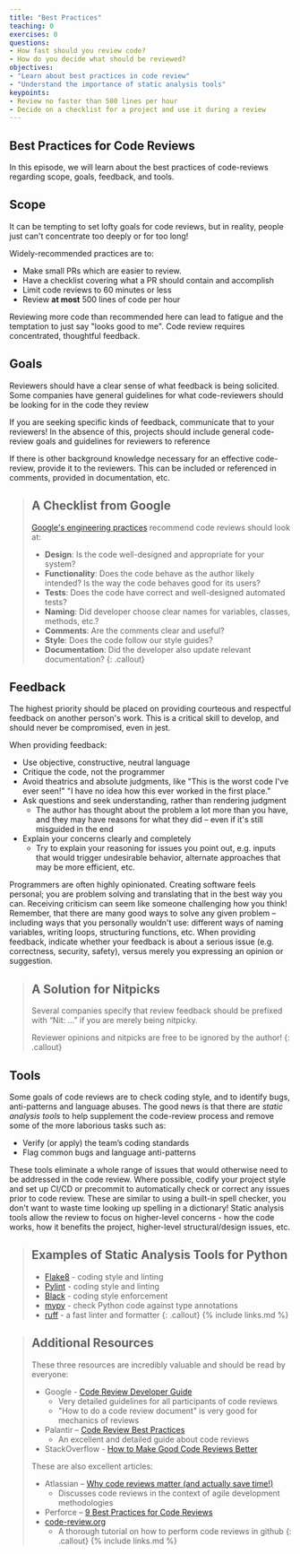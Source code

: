 ```yaml
---
title: "Best Practices"
teaching: 0
exercises: 0
questions:
- How fast should you review code?
- How do you decide what should be reviewed?
objectives:
- "Learn about best practices in code review"
- "Understand the importance of static analysis tools"
keypoints:
- Review no faster than 500 lines per hour
- Decide on a checklist for a project and use it during a review
---
```


## Best Practices for Code Reviews
In this episode, we will learn about the best practices of code-reviews regarding scope, goals, feedback, and tools.

## Scope
It can be tempting to set lofty goals for code reviews, but in reality, people just can't concentrate too deeply or for too long!

Widely-recommended practices are to:
* Make small PRs which are easier to review.
* Have a checklist covering what a PR should contain and accomplish
* Limit code reviews to 60 minutes or less
* Review **at most** 500 lines of code per hour

Reviewing more code than recommended here can lead to fatigue and the temptation
to just say "looks good to me".  Code review requires concentrated, thoughtful
feedback.

## Goals
Reviewers should have a clear sense of what feedback is being solicited. 
Some companies have general guidelines for what code-reviewers should be looking for in the code they review

If you are seeking specific kinds of feedback, communicate that to your reviewers!
In the absence of this, projects should include general code-review goals and guidelines for reviewers to reference

If there is other background knowledge necessary for an effective code-review, provide it to the reviewers.
This can be included or referenced in comments, provided in documentation, etc.

> ## A Checklist from Google
> [Google's engineering practices](https://google.github.io/eng-practices/review/)  recommend code reviews should look at: 
> * **Design**:  Is the code well-designed and appropriate for your system?
> * **Functionality**:  Does the code behave as the author likely intended? Is the way the code behaves good for its users?
> * **Tests**:  Does the code have correct and well-designed automated tests?
> * **Naming**:  Did developer choose clear names for variables, classes, methods, etc.?
> * **Comments**:  Are the comments clear and useful?
> * **Style**:  Does the code follow our style guides?
> * **Documentation**:  Did the developer also update relevant documentation?
{: .callout}



## Feedback
The highest priority should be placed on providing courteous and respectful feedback on another person's work.
This is a critical skill to develop, and should never be compromised, even in jest.

When providing feedback:
* Use objective, constructive, neutral language
* Critique the code, not the programmer
* Avoid theatrics and absolute judgments, like "This is the worst code I've ever seen!"  "I have no idea how this ever worked in the first place."
* Ask questions and seek understanding, rather than rendering judgment
    * The author has thought about the problem a lot more than you have, and they may have reasons for what they did – even if it's still misguided in the end
* Explain your concerns clearly and completely
    * Try to explain your reasoning for issues you point out, e.g. inputs that would trigger undesirable behavior, alternate approaches that may be more efficient, etc.

Programmers are often highly opinionated. Creating software feels personal; you
are problem solving and translating that in the best way you can.  Receiving
criticism can seem like someone challenging how you think!  Remember, that
there are many good ways to solve any given problem – including ways that you
personally wouldn't use: different ways of naming variables, writing
loops, structuring functions, etc.  When providing feedback, indicate whether
your feedback is about a serious issue (e.g. correctness, security, safety),
versus merely you expressing an opinion or suggestion.

> ## A Solution for Nitpicks
> Several companies specify that review feedback should be prefixed with “Nit:  …” if you are merely being nitpicky.
> 
> Reviewer opinions and nitpicks are free to be ignored by the author!
{: .callout}


## Tools
Some goals of code reviews are to check coding style, and to identify bugs, anti-patterns and language abuses. 
The good news is that there are *static analysis tools* to help supplement the code-review process and remove some of the more laborious tasks such as:
* Verify (or apply) the team’s coding standards
* Flag common bugs and language anti-patterns

These tools eliminate a whole range of issues that would otherwise need to be addressed in the code review.
Where possible, codify your project style and set up CI/CD or precommit to
automatically check or correct any issues prior to code review.  These are similar
to using a built-in spell checker, you don't want to waste time looking up spelling
in a dictionary!
Static analysis tools allow the review to focus on higher-level concerns - how
the code works, how it benefits the project, higher-level structural/design
issues, etc.

> ## Examples of Static Analysis Tools for Python
> * [Flake8](https://flake8.pycqa.org/en/latest/) - coding style and linting
> * [Pylint](https://pylint.org/) - coding style and linting
> * [Black](https://black.readthedocs.io/en/stable/) - coding style enforcement
> * [mypy](http://mypy-lang.org/) - check Python code against type annotations
> * [ruff](https://docs.astral.sh/ruff/) - a fast linter and formatter
{: .callout}
{% include links.md %}

> ## Additional Resources
> These three resources are incredibly valuable and should be read by everyone:
> * Google - [Code Review Developer Guide](https://google.github.io/eng-practices/review/)
>   * Very detailed guidelines for all participants of code reviews
>   * "How to do a code review document" is very good for mechanics of reviews
> * Palantir – [Code Review Best Practices](https://blog.palantir.com/code-review-best-practices-19e02780015f)
>   * An excellent and detailed guide about code reviews
> * StackOverflow - [How to Make Good Code Reviews Better](https://stackoverflow.blog/2019/09/30/how-to-make-good-code-reviews-better/)
>
> These are also excellent articles:
> * Atlassian – [Why code reviews matter (and actually save time!)](https://www.atlassian.com/agile/software-development/code-reviews)
>   * Discusses code reviews in the context of agile development methodologies
> * Perforce – [9 Best Practices for Code Reviews](https://www.perforce.com/blog/qac/9-best-practices-for-code-review)
> * [code-review.org](code-review.org)
>   * A thorough tutorial on how to perform code reviews in github
{: .callout}
{% include links.md %}
